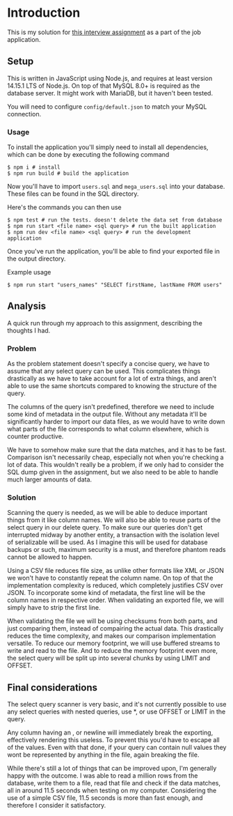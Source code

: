 # Introduction
This is my solution for [this interview assignment](https://github.com/cego/interview-assignment) as a part of the job application.

## Setup
This is written in JavaScript using Node.js, and requires at least version 14.15.1 LTS of Node.js. On top of that MySQL 8.0+ is required as the database server. It might work with MariaDB, but it haven't been tested.

You will need to configure ```config/default.json``` to match your MySQL connection.

### Usage
To install the application you'll simply need to install all dependencies, which can be done by executing the following command
```shell
$ npm i # install
$ npm run build # build the application
```

Now you'll have to import ```users.sql``` and ```mega_users.sql``` into your database. These files can be found in the SQL directory.

Here's the commands you can then use
```shell
$ npm test # run the tests. doesn't delete the data set from database
$ npm run start <file name> <sql query> # run the built application
$ npm run dev <file name> <sql query> # run the development application
```

Once you've run the application, you'll be able to find your exported file in the output directory.

Example usage
```shell
$ npm run start "users_names" "SELECT firstName, lastName FROM users"
```

## Analysis
A quick run through my approach to this assignment, describing the thoughts I had.
### Problem
As the problem statement doesn't specify a concise query, we have to assume that any select query can be used. This complicates things drastically as we have to take account for a lot of extra things, and aren't able to use the same shortcuts compared to knowing the structure of the query. 

The columns of the query isn't predefined, therefore we need to include some kind of metadata in the output file. Without any metadata it'll be significantly harder to import our data files, as we would have to write down what parts of the file corresponds to what column elsewhere, which is counter productive.

We have to somehow make sure that the data matches, and it has to be fast. Comparison isn't necessarily cheap, especially not when you're checking a lot of data. This wouldn't really be a problem, if we only had to consider the SQL dump given in the assignment, but we also need to be able to handle much larger amounts of data.
### Solution
Scanning the query is needed, as we will be able to deduce important things from it like column names. We will also be able to reuse parts of the select query in our delete query. To make sure our queries don't get interrupted midway by another entity, a transaction with the isolation level of serializable will be used. As I imagine this will be used for database backups or such, maximum security is a must, and therefore phantom reads cannot be allowed to happen.

Using a CSV file reduces file size, as unlike other formats like XML or JSON we won't have to constantly repeat the column name. On top of that the implementation complexity is reduced, which completely justifies CSV over JSON. To incorporate some kind of metadata, the first line will be the column names in respective order. When validating an exported file, we will simply have to strip the first line.

When validating the file we will be using checksums from both parts, and just comparing them, instead of compairing the actual data. This drastically reduces the time complexity, and makes our comparison implementation versatile. To reduce our memory footprint, we will use buffered streams to write and read to the file. And to reduce the memory footprint even more, the select query will be split up into several chunks by using LIMIT and OFFSET.                                                                           
## Final considerations
The select query scanner is very basic, and it's not currently possible to use any select queries with nested queries, use *, or use OFFSET or LIMIT in the query.

Any column having an , or newline will immediately break the exporting, effectively rendering this useless. To prevent this you'd have to escape all of the values. Even with that done, if your query can contain null values they wont be represented by anything in the file, again breaking the file.

While there's still a lot of things that can be improved upon, I'm generally happy with the outcome. I was able to read a million rows from the database, write them to a file, read that file and check if the data matches, all in around 11.5 seconds when testing on my computer. Considering the use of a simple CSV file, 11.5 seconds is more than fast enough, and therefore I consider it satisfactory.
